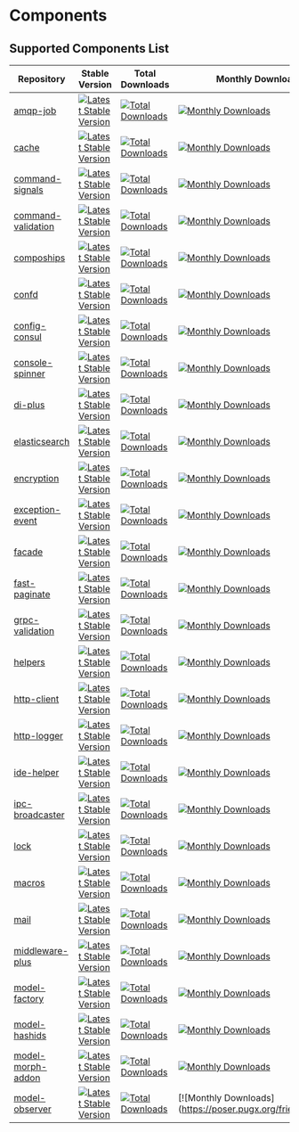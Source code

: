 # Components

## Supported Components List

| Repository | Stable Version | Total Downloads | Monthly Downloads |
|--|--|--|--|
| [amqp-job](https://github.com/friendsofhyperf/amqp-job) | [![Latest Stable Version](https://poser.pugx.org/friendsofhyperf/amqp-job/v)](https://packagist.org/packages/friendsofhyperf/amqp-job) | [![Total Downloads](https://poser.pugx.org/friendsofhyperf/amqp-job/downloads)](https://packagist.org/packages/friendsofhyperf/amqp-job) | [![Monthly Downloads](https://poser.pugx.org/friendsofhyperf/amqp-job/d/monthly)](https://packagist.org/packages/friendsofhyperf/amqp-job) |
| [cache](https://github.com/friendsofhyperf/cache) | [![Latest Stable Version](https://poser.pugx.org/friendsofhyperf/cache/v)](https://packagist.org/packages/friendsofhyperf/cache) | [![Total Downloads](https://poser.pugx.org/friendsofhyperf/cache/downloads)](https://packagist.org/packages/friendsofhyperf/cache) | [![Monthly Downloads](https://poser.pugx.org/friendsofhyperf/cache/d/monthly)](https://packagist.org/packages/friendsofhyperf/cache) |
| [command-signals](https://github.com/friendsofhyperf/command-signals) | [![Latest Stable Version](https://poser.pugx.org/friendsofhyperf/command-signals/v)](https://packagist.org/packages/friendsofhyperf/command-signals) | [![Total Downloads](https://poser.pugx.org/friendsofhyperf/command-signals/downloads)](https://packagist.org/packages/friendsofhyperf/command-signals) | [![Monthly Downloads](https://poser.pugx.org/friendsofhyperf/command-signals/d/monthly)](https://packagist.org/packages/friendsofhyperf/command-signals) |
| [command-validation](https://github.com/friendsofhyperf/command-validation) | [![Latest Stable Version](https://poser.pugx.org/friendsofhyperf/command-validation/v)](https://packagist.org/packages/friendsofhyperf/command-validation) | [![Total Downloads](https://poser.pugx.org/friendsofhyperf/command-validation/downloads)](https://packagist.org/packages/friendsofhyperf/command-validation) | [![Monthly Downloads](https://poser.pugx.org/friendsofhyperf/command-validation/d/monthly)](https://packagist.org/packages/friendsofhyperf/command-validation) |
| [compoships](https://github.com/friendsofhyperf/compoships) | [![Latest Stable Version](https://poser.pugx.org/friendsofhyperf/compoships/v)](https://packagist.org/packages/friendsofhyperf/compoships) | [![Total Downloads](https://poser.pugx.org/friendsofhyperf/compoships/downloads)](https://packagist.org/packages/friendsofhyperf/compoships) | [![Monthly Downloads](https://poser.pugx.org/friendsofhyperf/compoships/d/monthly)](https://packagist.org/packages/friendsofhyperf/compoships) |
| [confd](https://github.com/friendsofhyperf/confd) | [![Latest Stable Version](https://poser.pugx.org/friendsofhyperf/confd/v)](https://packagist.org/packages/friendsofhyperf/confd) | [![Total Downloads](https://poser.pugx.org/friendsofhyperf/confd/downloads)](https://packagist.org/packages/friendsofhyperf/confd) | [![Monthly Downloads](https://poser.pugx.org/friendsofhyperf/confd/d/monthly)](https://packagist.org/packages/friendsofhyperf/confd) |
| [config-consul](https://github.com/friendsofhyperf/config-consul) | [![Latest Stable Version](https://poser.pugx.org/friendsofhyperf/config-consul/v)](https://packagist.org/packages/friendsofhyperf/config-consul) | [![Total Downloads](https://poser.pugx.org/friendsofhyperf/config-consul/downloads)](https://packagist.org/packages/friendsofhyperf/config-consul) | [![Monthly Downloads](https://poser.pugx.org/friendsofhyperf/config-consul/d/monthly)](https://packagist.org/packages/friendsofhyperf/config-consul) |
| [console-spinner](https://github.com/friendsofhyperf/console-spinner) | [![Latest Stable Version](https://poser.pugx.org/friendsofhyperf/console-spinner/v)](https://packagist.org/packages/friendsofhyperf/console-spinner) | [![Total Downloads](https://poser.pugx.org/friendsofhyperf/console-spinner/downloads)](https://packagist.org/packages/friendsofhyperf/console-spinner) | [![Monthly Downloads](https://poser.pugx.org/friendsofhyperf/console-spinner/d/monthly)](https://packagist.org/packages/friendsofhyperf/console-spinner) |
| [di-plus](https://github.com/friendsofhyperf/di-plus) | [![Latest Stable Version](https://poser.pugx.org/friendsofhyperf/di-plus/v)](https://packagist.org/packages/friendsofhyperf/di-plus) | [![Total Downloads](https://poser.pugx.org/friendsofhyperf/di-plus/downloads)](https://packagist.org/packages/friendsofhyperf/di-plus) | [![Monthly Downloads](https://poser.pugx.org/friendsofhyperf/di-plus/d/monthly)](https://packagist.org/packages/friendsofhyperf/di-plus) |
| [elasticsearch](https://github.com/friendsofhyperf/elasticsearch) | [![Latest Stable Version](https://poser.pugx.org/friendsofhyperf/elasticsearch/v)](https://packagist.org/packages/friendsofhyperf/elasticsearch) | [![Total Downloads](https://poser.pugx.org/friendsofhyperf/elasticsearch/downloads)](https://packagist.org/packages/friendsofhyperf/elasticsearch) | [![Monthly Downloads](https://poser.pugx.org/friendsofhyperf/elasticsearch/d/monthly)](https://packagist.org/packages/friendsofhyperf/elasticsearch) |
| [encryption](https://github.com/friendsofhyperf/encryption) | [![Latest Stable Version](https://poser.pugx.org/friendsofhyperf/encryption/v)](https://packagist.org/packages/friendsofhyperf/encryption) | [![Total Downloads](https://poser.pugx.org/friendsofhyperf/encryption/downloads)](https://packagist.org/packages/friendsofhyperf/encryption) | [![Monthly Downloads](https://poser.pugx.org/friendsofhyperf/encryption/d/monthly)](https://packagist.org/packages/friendsofhyperf/encryption) |
| [exception-event](https://github.com/friendsofhyperf/exception-event) | [![Latest Stable Version](https://poser.pugx.org/friendsofhyperf/exception-event/v)](https://packagist.org/packages/friendsofhyperf/exception-event) | [![Total Downloads](https://poser.pugx.org/friendsofhyperf/exception-event/downloads)](https://packagist.org/packages/friendsofhyperf/exception-event) | [![Monthly Downloads](https://poser.pugx.org/friendsofhyperf/exception-event/d/monthly)](https://packagist.org/packages/friendsofhyperf/exception-event) |
| [facade](https://github.com/friendsofhyperf/facade) | [![Latest Stable Version](https://poser.pugx.org/friendsofhyperf/facade/v)](https://packagist.org/packages/friendsofhyperf/facade) | [![Total Downloads](https://poser.pugx.org/friendsofhyperf/facade/downloads)](https://packagist.org/packages/friendsofhyperf/facade) | [![Monthly Downloads](https://poser.pugx.org/friendsofhyperf/facade/d/monthly)](https://packagist.org/packages/friendsofhyperf/facade) |
| [fast-paginate](https://github.com/friendsofhyperf/fast-paginate) | [![Latest Stable Version](https://poser.pugx.org/friendsofhyperf/fast-paginate/v)](https://packagist.org/packages/friendsofhyperf/fast-paginate) | [![Total Downloads](https://poser.pugx.org/friendsofhyperf/fast-paginate/downloads)](https://packagist.org/packages/friendsofhyperf/fast-paginate) | [![Monthly Downloads](https://poser.pugx.org/friendsofhyperf/fast-paginate/d/monthly)](https://packagist.org/packages/friendsofhyperf/fast-paginate) |
| [grpc-validation](https://github.com/friendsofhyperf/grpc-validation) | [![Latest Stable Version](https://poser.pugx.org/friendsofhyperf/grpc-validation/v)](https://packagist.org/packages/friendsofhyperf/grpc-validation) | [![Total Downloads](https://poser.pugx.org/friendsofhyperf/grpc-validation/downloads)](https://packagist.org/packages/friendsofhyperf/grpc-validation) | [![Monthly Downloads](https://poser.pugx.org/friendsofhyperf/grpc-validation/d/monthly)](https://packagist.org/packages/friendsofhyperf/grpc-validation) |
| [helpers](https://github.com/friendsofhyperf/helpers) | [![Latest Stable Version](https://poser.pugx.org/friendsofhyperf/helpers/v)](https://packagist.org/packages/friendsofhyperf/helpers) | [![Total Downloads](https://poser.pugx.org/friendsofhyperf/helpers/downloads)](https://packagist.org/packages/friendsofhyperf/helpers) | [![Monthly Downloads](https://poser.pugx.org/friendsofhyperf/helpers/d/monthly)](https://packagist.org/packages/friendsofhyperf/helpers) |
| [http-client](https://github.com/friendsofhyperf/http-client) | [![Latest Stable Version](https://poser.pugx.org/friendsofhyperf/http-client/v)](https://packagist.org/packages/friendsofhyperf/http-client) | [![Total Downloads](https://poser.pugx.org/friendsofhyperf/http-client/downloads)](https://packagist.org/packages/friendsofhyperf/http-client) | [![Monthly Downloads](https://poser.pugx.org/friendsofhyperf/http-client/d/monthly)](https://packagist.org/packages/friendsofhyperf/http-client) |
| [http-logger](https://github.com/friendsofhyperf/http-logger) | [![Latest Stable Version](https://poser.pugx.org/friendsofhyperf/http-logger/v)](https://packagist.org/packages/friendsofhyperf/http-logger) | [![Total Downloads](https://poser.pugx.org/friendsofhyperf/http-logger/downloads)](https://packagist.org/packages/friendsofhyperf/http-logger) | [![Monthly Downloads](https://poser.pugx.org/friendsofhyperf/http-logger/d/monthly)](https://packagist.org/packages/friendsofhyperf/http-logger) |
| [ide-helper](https://github.com/friendsofhyperf/ide-helper) | [![Latest Stable Version](https://poser.pugx.org/friendsofhyperf/ide-helper/v)](https://packagist.org/packages/friendsofhyperf/ide-helper) | [![Total Downloads](https://poser.pugx.org/friendsofhyperf/ide-helper/downloads)](https://packagist.org/packages/friendsofhyperf/ide-helper) | [![Monthly Downloads](https://poser.pugx.org/friendsofhyperf/ide-helper/d/monthly)](https://packagist.org/packages/friendsofhyperf/ide-helper) |
| [ipc-broadcaster](https://github.com/friendsofhyperf/ipc-broadcaster) | [![Latest Stable Version](https://poser.pugx.org/friendsofhyperf/ipc-broadcaster/v)](https://packagist.org/packages/friendsofhyperf/ipc-broadcaster) | [![Total Downloads](https://poser.pugx.org/friendsofhyperf/ipc-broadcaster/downloads)](https://packagist.org/packages/friendsofhyperf/ipc-broadcaster) | [![Monthly Downloads](https://poser.pugx.org/friendsofhyperf/ipc-broadcaster/d/monthly)](https://packagist.org/packages/friendsofhyperf/ipc-broadcaster) |
| [lock](https://github.com/friendsofhyperf/lock) | [![Latest Stable Version](https://poser.pugx.org/friendsofhyperf/lock/v)](https://packagist.org/packages/friendsofhyperf/lock) | [![Total Downloads](https://poser.pugx.org/friendsofhyperf/lock/downloads)](https://packagist.org/packages/friendsofhyperf/lock) | [![Monthly Downloads](https://poser.pugx.org/friendsofhyperf/lock/d/monthly)](https://packagist.org/packages/friendsofhyperf/lock) |
| [macros](https://github.com/friendsofhyperf/macros) | [![Latest Stable Version](https://poser.pugx.org/friendsofhyperf/macros/v)](https://packagist.org/packages/friendsofhyperf/macros) | [![Total Downloads](https://poser.pugx.org/friendsofhyperf/macros/downloads)](https://packagist.org/packages/friendsofhyperf/macros) | [![Monthly Downloads](https://poser.pugx.org/friendsofhyperf/macros/d/monthly)](https://packagist.org/packages/friendsofhyperf/macros) |
| [mail](https://github.com/friendsofhyperf/mail) | [![Latest Stable Version](https://poser.pugx.org/friendsofhyperf/mail/v)](https://packagist.org/packages/friendsofhyperf/mail) | [![Total Downloads](https://poser.pugx.org/friendsofhyperf/mail/downloads)](https://packagist.org/packages/friendsofhyperf/mail) | [![Monthly Downloads](https://poser.pugx.org/friendsofhyperf/mail/d/monthly)](https://packagist.org/packages/friendsofhyperf/mail) |
| [middleware-plus](https://github.com/friendsofhyperf/middleware-plus) | [![Latest Stable Version](https://poser.pugx.org/friendsofhyperf/middleware-plus/v)](https://packagist.org/packages/friendsofhyperf/middleware-plus) | [![Total Downloads](https://poser.pugx.org/friendsofhyperf/middleware-plus/downloads)](https://packagist.org/packages/friendsofhyperf/middleware-plus) | [![Monthly Downloads](https://poser.pugx.org/friendsofhyperf/middleware-plus/d/monthly)](https://packagist.org/packages/friendsofhyperf/middleware-plus) |
| [model-factory](https://github.com/friendsofhyperf/model-factory) | [![Latest Stable Version](https://poser.pugx.org/friendsofhyperf/model-factory/v)](https://packagist.org/packages/friendsofhyperf/model-factory) | [![Total Downloads](https://poser.pugx.org/friendsofhyperf/model-factory/downloads)](https://packagist.org/packages/friendsofhyperf/model-factory) | [![Monthly Downloads](https://poser.pugx.org/friendsofhyperf/model-factory/d/monthly)](https://packagist.org/packages/friendsofhyperf/model-factory) |
| [model-hashids](https://github.com/friendsofhyperf/model-hashids) | [![Latest Stable Version](https://poser.pugx.org/friendsofhyperf/model-hashids/v)](https://packagist.org/packages/friendsofhyperf/model-hashids) | [![Total Downloads](https://poser.pugx.org/friendsofhyperf/model-hashids/downloads)](https://packagist.org/packages/friendsofhyperf/model-hashids) | [![Monthly Downloads](https://poser.pugx.org/friendsofhyperf/model-hashids/d/monthly)](https://packagist.org/packages/friendsofhyperf/model-hashids) |
| [model-morph-addon](https://github.com/friendsofhyperf/model-morph-addon) | [![Latest Stable Version](https://poser.pugx.org/friendsofhyperf/model-morph-addon/v)](https://packagist.org/packages/friendsofhyperf/model-morph-addon) | [![Total Downloads](https://poser.pugx.org/friendsofhyperf/model-morph-addon/downloads)](https://packagist.org/packages/friendsofhyperf/model-morph-addon) | [![Monthly Downloads](https://poser.pugx.org/friendsofhyperf/model-morph-addon/d/monthly)](https://packagist.org/packages/friendsofhyperf/model-morph-addon) |
| [model-observer](https://github.com/friendsofhyperf/model-observer) | [![Latest Stable Version](https://poser.pugx.org/friendsofhyperf/model-observer/v)](https://packagist.org/packages/friendsofhyperf/model-observer) | [![Total Downloads](https://poser.pugx.org/friendsofhyperf/model-observer/downloads)](https://packagist.org/packages/friendsofhyperf/model-observer) | [![Monthly Downloads](https://poser.pugx.org/friendsofhyper